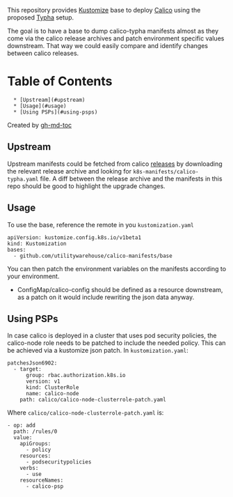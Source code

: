 This repository provides [Kustomize][1] base to deploy [Calico][2] using the
proposed [Typha][3] setup.

The goal is to have a base to dump calico-typha manifests almost as they come
via the calico release archives and patch environment specific values
downstream. That way we could easily compare and identify changes between calico
releases.

Table of Contents
=================

      * [Upstream](#upstream)
      * [Usage](#usage)
      * [Using PSPs](#using-psps)

Created by [gh-md-toc](https://github.com/ekalinin/github-markdown-toc)

## Upstream

Upstream manifests could be fetched from calico [releases][4] by downloading the
relevant release archive and looking for `k8s-manifests/calico-typha.yaml` file.
A diff between the release archive and the manifests in this repo should be good
to highlight the upgrade changes.

## Usage

To use the base, reference the remote in you `kustomization.yaml`

```
apiVersion: kustomize.config.k8s.io/v1beta1
kind: Kustomization
bases:
  - github.com/utilitywarehouse/calico-manifests/base
```

You can then patch the environment variables on the manifests according to your
environment.

- ConfigMap/calico-config should be defined as a resource downstream, as a patch
  on it would include rewriting the json data anyway. 

## Using PSPs

In case calico is deployed in a cluster that uses pod security policies, the
calico-node role needs to be patched to include the needed policy. This can be
achieved via a kustomize json patch.
In `kustomization.yaml`:
```
patchesJson6902:
  - target:
      group: rbac.authorization.k8s.io
      version: v1
      kind: ClusterRole
      name: calico-node
    path: calico/calico-node-clusterrole-patch.yaml
```

Where `calico/calico-node-clusterrole-patch.yaml` is:
```
- op: add
  path: /rules/0
  value:
    apiGroups:
      - policy
    resources:
      - podsecuritypolicies
    verbs:
      - use
    resourceNames:
      - calico-psp
```

[1]: https://kustomize.io/
[2]: https://www.projectcalico.org/
[3]: https://github.com/projectcalico/typha
[4]: https://github.com/projectcalico/calico/releases/
